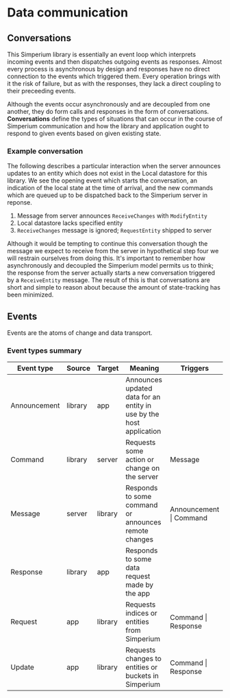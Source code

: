 # Data communication

## Conversations

This Simperium library is essentially an event loop which interprets 
incoming events and then dispatches outgoing events as responses.
Almost every process is asynchronous by design and responses have no 
direct connection to the events which triggered them.
Every operation brings with it the risk of failure, but as with the
responses, they lack a direct coupling to their preceeding events.

Although the events occur asynchronously and are decoupled from one
another, they do form calls and responses in the form of conversations.
**Conversations** define the types of situations that can occur in the
course of Simperium communication and how the library and application
ought to respond to given events based on given existing state.

### Example conversation

The following describes a particular interaction when the server
announces updates to an entity which does not exist in the Local
datastore for this library.
We see the opening event which starts the conversation, an indication
of the local state at the time of arrival, and the new commands which
are queued up to be dispatched back to the Simperium server in reponse.

 1. Message from server announces `ReceiveChanges` with `ModifyEntity`
 2. Local datastore lacks specified entity
 3. `ReceiveChanges` message is ignored; `RequestEntity` shipped to server

Although it would be tempting to continue this conversation though the
message we expect to receive from the server in hypothetical step four
we will restrain ourselves from doing this.
It's important to remember how asynchronously and decoupled the Simperium
model permits us to think; the response from the server actually starts
a new conversation triggered by a `ReceiveEntity` message.
The result of this is that conversations are short and simple to reason
about because the amount of state-tracking has been minimized.

## Events

Events are the atoms of change and data transport.

### Event types summary

| Event type | Source | Target | Meaning | Triggers |
|------------|--------|--------|---------|----------|
| Announcement | library | app | Announces updated data for an entity in use by the host application | |
| Command | library | server | Requests some action or change on the server | Message |
| Message | server | library | Responds to some command or announces remote changes | Announcement \| Command |
| Response | library | app | Responds to some data request made by the app | |
| Request | app | library | Requests indices or entities from Simperium | Command \| Response |
| Update | app | library | Requests changes to entities or buckets in Simperium | Command \| Response |
